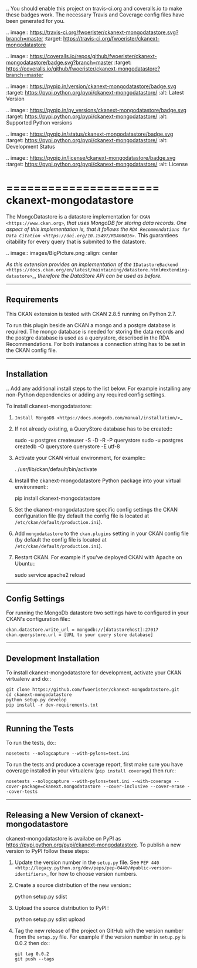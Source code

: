 .. You should enable this project on travis-ci.org and coveralls.io to make
   these badges work. The necessary Travis and Coverage config files have been
   generated for you.

.. image:: https://travis-ci.org/fwoerister/ckanext-mongodatastore.svg?branch=master
    :target: https://travis-ci.org/fwoerister/ckanext-mongodatastore
    
.. image:: https://coveralls.io/repos/github/fwoerister/ckanext-mongodatastore/badge.svg?branch=master
   :target: https://coveralls.io/github/fwoerister/ckanext-mongodatastore?branch=master

.. image:: https://pypip.in/version/ckanext-mongodatastore/badge.svg
    :target: https://pypi.python.org/pypi/ckanext-mongodatastore/
    :alt: Latest Version

.. image:: https://pypip.in/py_versions/ckanext-mongodatastore/badge.svg
    :target: https://pypi.python.org/pypi/ckanext-mongodatastore/
    :alt: Supported Python versions

.. image:: https://pypip.in/status/ckanext-mongodatastore/badge.svg
    :target: https://pypi.python.org/pypi/ckanext-mongodatastore/
    :alt: Development Status

.. image:: https://pypip.in/license/ckanext-mongodatastore/badge.svg
    :target: https://pypi.python.org/pypi/ckanext-mongodatastore/
    :alt: License


======================
ckanext-mongodatastore
======================

The MongoDatastore is a datastore implementation for `CKAN <https://www.ckan.org>`_, that uses MongoDB for storing data records. One aspect of this implementation is, that it follows the `RDA Recommendations for Data Citation <https://doi.org/10.15497/RDA00016>`_. This guarantiees citability for every query that is submited to the datastore.

.. image:: images/BigPicture.png
   :align: center

*As this extension provides an implementation of the* `IDatastoreBackend <https://docs.ckan.org/en/latest/maintaining/datastore.html#extending-datastore>`_, *therefore the DataStore API can be used as before.*

------------
Requirements
------------

This CKAN extension is tested with CKAN 2.8.5 running on Python 2.7.

To run this plugin beside an CKAN a mongo and a postgre database is required. The mongo database is needed for storing the data records and the postgre database is used as a querystore, described in the RDA Recommendations. For both instances a connection string has to be set in the CKAN config file.

------------
Installation
------------

.. Add any additional install steps to the list below.
   For example installing any non-Python dependencies or adding any required
   config settings.

To install ckanext-mongodatastore:

1. `Install MongoDB <https://docs.mongodb.com/manual/installation/>`_

2. If not already existing, a QueryStore database has to be created::

     sudo -u postgres createuser -S -D -R -P querystore
     sudo -u postgres createdb -O querystore querystore -E utf-8

3. Activate your CKAN virtual environment, for example::

     . /usr/lib/ckan/default/bin/activate

4. Install the ckanext-mongodatastore Python package into your virtual environment::

     pip install ckanext-mongodatastore

5. Set the ckanext-mongodatastore specific config settings the CKAN configuration file 
   (by default the config file is located at
   ``/etc/ckan/default/production.ini``).

5. Add ``mongodatastore`` to the ``ckan.plugins`` setting in your CKAN
   config file (by default the config file is located at
   ``/etc/ckan/default/production.ini``).

6. Restart CKAN. For example if you've deployed CKAN with Apache on Ubuntu::

     sudo service apache2 reload


---------------
Config Settings
---------------
For running the MongoDb datastore two settings have to configured in your CKAN's configuration file::

    ckan.datastore.write_url = mongodb://[datastorehost]:27017
    ckan.querystore.url = [URL to your query store database]


------------------------
Development Installation
------------------------

To install ckanext-mongodatastore for development, activate your CKAN virtualenv and
do::

    git clone https://github.com/fwoerister/ckanext-mongodatastore.git
    cd ckanext-mongodatastore
    python setup.py develop
    pip install -r dev-requirements.txt


-----------------
Running the Tests
-----------------

To run the tests, do::

    nosetests --nologcapture --with-pylons=test.ini

To run the tests and produce a coverage report, first make sure you have
coverage installed in your virtualenv (``pip install coverage``) then run::

    nosetests --nologcapture --with-pylons=test.ini --with-coverage --cover-package=ckanext.mongodatastore --cover-inclusive --cover-erase --cover-tests


----------------------------------------
Releasing a New Version of ckanext-mongodatastore
----------------------------------------

ckanext-mongodatastore is availabe on PyPI as https://pypi.python.org/pypi/ckanext-mongodatastore.
To publish a new version to PyPI follow these steps:

1. Update the version number in the ``setup.py`` file.
   See `PEP 440 <http://legacy.python.org/dev/peps/pep-0440/#public-version-identifiers>`_
   for how to choose version numbers.

2. Create a source distribution of the new version::

     python setup.py sdist

3. Upload the source distribution to PyPI::

     python setup.py sdist upload

4. Tag the new release of the project on GitHub with the version number from
   the ``setup.py`` file. For example if the version number in ``setup.py`` is
   0.0.2 then do::

       git tag 0.0.2
       git push --tags
